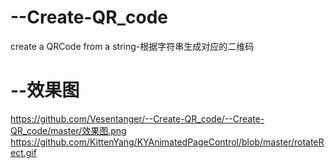 # --Create-QR_code
create a QRCode from a string-根据字符串生成对应的二维码
# --效果图
https://github.com/Vesentanger/--Create-QR_code/--Create-QR_code/master/效果图.png
https://github.com/KittenYang/KYAnimatedPageControl/blob/master/rotateRect.gif
